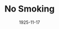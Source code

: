 ---
title: No Smoking
date: 1925-11-17
closing_date:
layout: productions
playbill:
Theatre: Theatre Jacksonville
cast:
- A Lady: Winifred Snowden
- The Conductor: Claude Kennedy
- Her Daughter: Marjorie Hirons
- A Gentleman: Russell E. Browning
crew:
- Director: Tracy L'Engle
- Set Design:
  - Strawn Perry
  - Mrs. Strawn Perry
- Lighting: Martha Race
- Props and Costumes: Gertrude F. Jacobi
understudies:
orchestra:
---